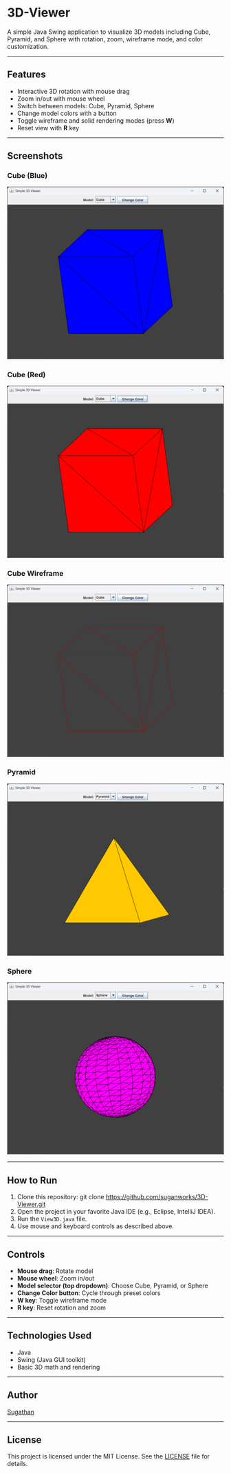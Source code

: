 # 3D-Viewer

A simple Java Swing application to visualize 3D models including Cube, Pyramid, and Sphere with rotation, zoom, wireframe mode, and color customization.

---

## Features

- Interactive 3D rotation with mouse drag
- Zoom in/out with mouse wheel
- Switch between models: Cube, Pyramid, Sphere
- Change model colors with a button
- Toggle wireframe and solid rendering modes (press **W**)
- Reset view with **R** key

---

## Screenshots

### Cube (Blue)
![Cube Blue](images/cube-blue.png)

### Cube (Red)
![Cube Red](images/cube-red.png)

### Cube Wireframe
![Cube Wireframe](images/cube-wireframe.png)

### Pyramid
![Pyramid](images/pyramid.png)

### Sphere
![Sphere](images/sphere.png)

---

## How to Run

1. Clone this repository:
git clone https://github.com/suganworks/3D-Viewer.git
2. Open the project in your favorite Java IDE (e.g., Eclipse, IntelliJ IDEA).
3. Run the `View3D.java` file.
4. Use mouse and keyboard controls as described above.

---

## Controls

- **Mouse drag**: Rotate model  
- **Mouse wheel**: Zoom in/out  
- **Model selector (top dropdown)**: Choose Cube, Pyramid, or Sphere  
- **Change Color button**: Cycle through preset colors  
- **W key**: Toggle wireframe mode  
- **R key**: Reset rotation and zoom

---

## Technologies Used

- Java
- Swing (Java GUI toolkit)
- Basic 3D math and rendering

---

## Author

[Sugathan](https://github.com/suganworks)

---

## License

This project is licensed under the MIT License. See the [LICENSE]([LICENSE](https://github.com/suganworks/3D-Viewer?tab=MIT-1-ov-file#)) file for details.
